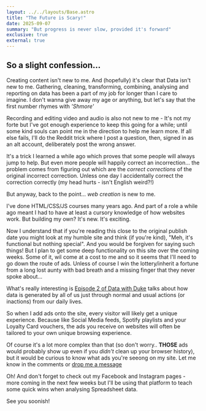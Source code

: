 ```yaml
---
layout: ../../layouts/Base.astro
title: "The Future is Scary!"
date: 2025-09-07
summary: "But progress is never slow, provided it's forward"
exclusive: true
external: true
---
```

## So a slight confession...

Creating content isn't new to me. And (hopefully) it's clear that Data isn't new to me.
Gathering, cleaning, transforming, combining, analysing and reporting on data has been a part of my job for longer than I care to imagine. I don't wanna give away my age or anything, but let's say that the first number rhymes with *'Shmore'*

Recording and editing video and audio is also not new to me - It's not my forte but I've got enough experience to keep this going for a while; until some kind souls can point me in the direction to help me learn more. If all else fails, I'll do the Reddit trick where I post a question, then, signed in as an alt account, deliberately post the wrong answer.

It's a trick I learned a while ago which proves that some people will always jump to help. But even more people will happily correct an incorrection... the problem comes from figuring out which are the *correct corrections* of the original incorrect correction. Unless one day I accidentally correct the correction correctly (my head hurts - isn't English weird?!)

But anyway, back to the point... *web creation* is new to me.

I've done HTML/CSS/JS courses many years ago. And part of a role a while ago meant I had to have at least a cursory knowledge of how websites work. But building my own? It's new. It's exciting.

Now I understand that if you're reading this close to the original publish date you might look at my humble site and think (if you're kind), "Meh, it's functional but nothing special". And you would be forgiven for saying such things!
But I plan to get some deep functionality on this site over the coming weeks. Some of it, wil come at a cost to me and so it seems that I'll need to go down the route of ads. Unless of course I win the lottery/inherit a fortune from a long lost aunty with bad breath and a missing finger that they never spoke about...

What's really interesting is [Episode 2 of Data with Duke](https://youtu.be/U4-nloIguAc) talks about how data is generated by all of us just through normal and usual actions (or inactions) from our daily lives.

So when I add ads onto the site, every visitor will likely get a unique experience. Because like Social Media feeds, Spotify playlists and your Loyalty Card vouchers, the ads you receive on websites will often be tailored to your own unique browsing experience.

Of course it's a lot more complex than that (so don't worry.. **THOSE** ads would probably show up even if you *didn't* clean up your browser history), but it would be curious to know what ads you're seeong on my site. Let me know in the comments or [drop me a message](/contact)

Oh! And don't forget to check out my Facebook and Instagram pages - more coming in the next few weeks but I'll be using that platform to teach some quick wins when analysing Spreadsheet data.

See you soonish!